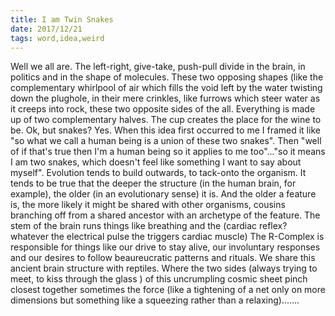 ```yaml
---
title: I am Twin Snakes
date: 2017/12/21
tags: word,idea,weird
---
```


Well we all are. The left-right, give-take, push-pull divide in the brain, in politics and in the shape of molecules. These two opposing shapes (like the complementary whirlpool of air which fills the void left by the water twisting down the plughole, in their mere crinkles, like furrows which steer water as it creeps into rock, these two opposite sides of the all. Everything is made up of two complementary halves. The cup creates the place for the wine to be. Ok, but snakes? Yes. When this idea first occurred to me I framed it like "so what we call a human being is a union of these two snakes". Then "well of if that's true then I'm a human being so it applies to me too"..."so it means I am two snakes, which doesn't feel like something I want to say about myself". Evolution tends to build outwards, to tack-onto the organism. It tends to be true that the deeper the structure (in the human brain, for example), the older (in an evolutionary sense) it is. And the older a feature is, the more likely it might be shared with other organisms, cousins branching off from a shared ancestor with an archetype of the feature. The stem of the brain runs things like breathing and the (cardiac reflex? whatever the electrical pulse the triggers cardiac muscle) The R-Complex is responsible for things like our drive to stay alive, our involuntary responses and our desires to follow beaureucratic patterns and rituals. We share this ancient brain structure with reptiles. Where the two sides (always trying to meet, to kiss through the glass ) of this uncrumpling cosmic sheet pinch closest together sometimes the force (like a tightening of a net only on more dimensions but something like a squeezing rather than a relaxing).......
